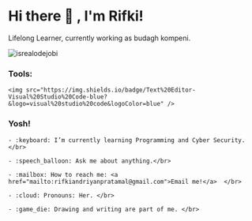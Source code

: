 # <summary><strong>Hi there :wave: , I'm Rifki!</strong></summary>

Lifelong Learner, currently working as budagh kompeni.

<p align="left"> <img src="https://komarev.com/ghpvc/?username=goonesmile&label=Profile%20views&color=0e75b6&style=flat" alt="isrealodejobi" />

</p>



### <summary><strong>Tools:</strong></summary>

<p>

    <img src="https://img.shields.io/badge/Text%20Editor-Visual%20Studio%20Code-blue?&logo=visual%20studio%20code&logoColor=blue" />

</p>



### <summary><strong>Yosh!</strong></summary>

<p>

    - :keyboard: I’m currently learning Programming and Cyber Security. </br>

    - :speech_balloon: Ask me about anything.</br>

    - :mailbox: How to reach me: <a href="mailto:rifkiandriyanpratamal@gmail.com">Email me!</a>  </br>

    - :cloud: Pronouns: Her. </br>

    - :game_die: Drawing and writing are part of me. </br>

<p>

